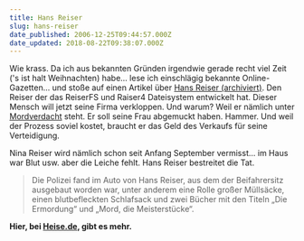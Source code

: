```yaml
---
title: Hans Reiser
slug: hans-reiser
date_published: 2006-12-25T09:44:57.000Z
date_updated: 2018-08-22T09:38:07.000Z
---
```


Wie krass. Da ich aus bekannten Gründen irgendwie gerade recht viel Zeit ('s ist halt Weihnachten) habe... lese ich einschlägig bekannte Online-Gazetten... und stoße auf einen Artikel über [Hans Reiser (archiviert)](http://web.archive.org/web/20060913000000/http://de.wikipedia.org:80/wiki/Hans_Reiser_(Entwickler)). Den Reiser der das ReiserFS und Raiser4 Dateisystem entwickelt hat. Dieser Mensch will jetzt seine Firma verkloppen. Und warum? Weil er nämlich unter [Mordverdacht](http://www.heise.de/newsticker/meldung/79288) steht. Er soll seine Frau abgemuckt haben. Hammer. Und weil der Prozess soviel kostet, braucht er das Geld des Verkaufs für seine Verteidigung.

Nina Reiser wird nämlich schon seit Anfang September vermisst... im Haus war Blut usw. aber die Leiche fehlt. Hans Reiser bestreitet die Tat.

> Die Polizei fand im Auto von Hans Reiser, aus dem der Beifahrersitz ausgebaut worden war, unter anderem eine Rolle großer Müllsäcke, einen blutbefleckten Schlafsack und zwei Bücher mit den Titeln „Die Ermordung“ und „Mord, die Meisterstücke“.

**Hier, bei [Heise.de](http://www.heise.de/newsticker/meldung/82960/from/atom10), gibt es mehr.**
